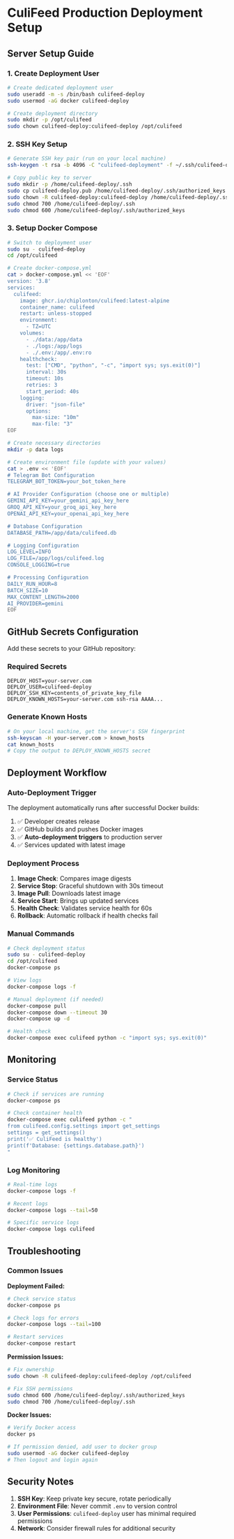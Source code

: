 # CuliFeed Production Deployment Setup

## Server Setup Guide

### 1. Create Deployment User
```bash
# Create dedicated deployment user
sudo useradd -m -s /bin/bash culifeed-deploy
sudo usermod -aG docker culifeed-deploy

# Create deployment directory
sudo mkdir -p /opt/culifeed
sudo chown culifeed-deploy:culifeed-deploy /opt/culifeed
```

### 2. SSH Key Setup
```bash
# Generate SSH key pair (run on your local machine)
ssh-keygen -t rsa -b 4096 -C "culifeed-deployment" -f ~/.ssh/culifeed-deploy

# Copy public key to server
sudo mkdir -p /home/culifeed-deploy/.ssh
sudo cp culifeed-deploy.pub /home/culifeed-deploy/.ssh/authorized_keys
sudo chown -R culifeed-deploy:culifeed-deploy /home/culifeed-deploy/.ssh
sudo chmod 700 /home/culifeed-deploy/.ssh
sudo chmod 600 /home/culifeed-deploy/.ssh/authorized_keys
```

### 3. Setup Docker Compose
```bash
# Switch to deployment user
sudo su - culifeed-deploy
cd /opt/culifeed

# Create docker-compose.yml
cat > docker-compose.yml << 'EOF'
version: '3.8'
services:
  culifeed:
    image: ghcr.io/chiplonton/culifeed:latest-alpine
    container_name: culifeed
    restart: unless-stopped
    environment:
      - TZ=UTC
    volumes:
      - ./data:/app/data
      - ./logs:/app/logs
      - ./.env:/app/.env:ro
    healthcheck:
      test: ["CMD", "python", "-c", "import sys; sys.exit(0)"]
      interval: 30s
      timeout: 10s
      retries: 3
      start_period: 40s
    logging:
      driver: "json-file"
      options:
        max-size: "10m"
        max-file: "3"
EOF

# Create necessary directories
mkdir -p data logs

# Create environment file (update with your values)
cat > .env << 'EOF'
# Telegram Bot Configuration
TELEGRAM_BOT_TOKEN=your_bot_token_here

# AI Provider Configuration (choose one or multiple)
GEMINI_API_KEY=your_gemini_api_key_here
GROQ_API_KEY=your_groq_api_key_here
OPENAI_API_KEY=your_openai_api_key_here

# Database Configuration
DATABASE_PATH=/app/data/culifeed.db

# Logging Configuration
LOG_LEVEL=INFO
LOG_FILE=/app/logs/culifeed.log
CONSOLE_LOGGING=true

# Processing Configuration
DAILY_RUN_HOUR=8
BATCH_SIZE=10
MAX_CONTENT_LENGTH=2000
AI_PROVIDER=gemini
EOF
```

## GitHub Secrets Configuration

Add these secrets to your GitHub repository:

### Required Secrets
```
DEPLOY_HOST=your-server.com
DEPLOY_USER=culifeed-deploy
DEPLOY_SSH_KEY=contents_of_private_key_file
DEPLOY_KNOWN_HOSTS=your-server.com ssh-rsa AAAA...
```

### Generate Known Hosts
```bash
# On your local machine, get the server's SSH fingerprint
ssh-keyscan -H your-server.com > known_hosts
cat known_hosts
# Copy the output to DEPLOY_KNOWN_HOSTS secret
```

## Deployment Workflow

### Auto-Deployment Trigger
The deployment automatically runs after successful Docker builds:

1. ✅ Developer creates release
2. ✅ GitHub builds and pushes Docker images  
3. ✅ **Auto-deployment triggers** to production server
4. ✅ Services updated with latest image

### Deployment Process
1. **Image Check**: Compares image digests
2. **Service Stop**: Graceful shutdown with 30s timeout
3. **Image Pull**: Downloads latest image
4. **Service Start**: Brings up updated services
5. **Health Check**: Validates service health for 60s
6. **Rollback**: Automatic rollback if health checks fail

### Manual Commands
```bash
# Check deployment status
sudo su - culifeed-deploy
cd /opt/culifeed
docker-compose ps

# View logs
docker-compose logs -f

# Manual deployment (if needed)
docker-compose pull
docker-compose down --timeout 30
docker-compose up -d

# Health check
docker-compose exec culifeed python -c "import sys; sys.exit(0)"
```

## Monitoring

### Service Status
```bash
# Check if services are running
docker-compose ps

# Check container health
docker-compose exec culifeed python -c "
from culifeed.config.settings import get_settings
settings = get_settings()
print('✅ CuliFeed is healthy')
print(f'Database: {settings.database.path}')
"
```

### Log Monitoring
```bash
# Real-time logs
docker-compose logs -f

# Recent logs
docker-compose logs --tail=50

# Specific service logs
docker-compose logs culifeed
```

## Troubleshooting

### Common Issues

**Deployment Failed:**
```bash
# Check service status
docker-compose ps

# Check logs for errors
docker-compose logs --tail=100

# Restart services
docker-compose restart
```

**Permission Issues:**
```bash
# Fix ownership
sudo chown -R culifeed-deploy:culifeed-deploy /opt/culifeed

# Fix SSH permissions
sudo chmod 600 /home/culifeed-deploy/.ssh/authorized_keys
sudo chmod 700 /home/culifeed-deploy/.ssh
```

**Docker Issues:**
```bash
# Verify Docker access
docker ps

# If permission denied, add user to docker group
sudo usermod -aG docker culifeed-deploy
# Then logout and login again
```

## Security Notes

1. **SSH Key**: Keep private key secure, rotate periodically
2. **Environment File**: Never commit `.env` to version control
3. **User Permissions**: `culifeed-deploy` user has minimal required permissions
4. **Network**: Consider firewall rules for additional security